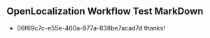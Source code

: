 ## OpenLocalization Workflow Test MarkDown

* 06f69c7c-e55e-460a-977a-838be7acad7d 
thanks!



<!--HONumber=Feb16_HO3-->
